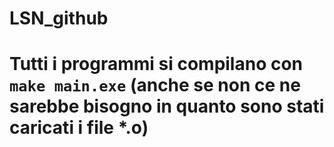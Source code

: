 # LSN_github
# Tutti i programmi si compilano con `make main.exe` (anche se non ce ne sarebbe bisogno in quanto sono stati caricati i file *.o)
